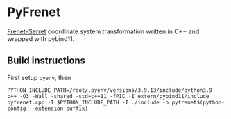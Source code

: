 # PyFrenet

[Frenet–Serret](https://en.wikipedia.org/wiki/Frenet%E2%80%93Serret_formulas) coordinate system transformation written in C++ and wrapped with pybind11.

## Build instructions

First setup `pyenv`, then

```
PYTHON_INCLUDE_PATH=/root/.pyenv/versions/3.9.13/include/python3.9
c++ -O3 -Wall -shared -std=c++11 -fPIC -I extern/pybind11/include pyfrenet.cpp -I $PYTHON_INCLUDE_PATH -I ./include -o pyfrenet$(python-config --extension-suffix)
```
